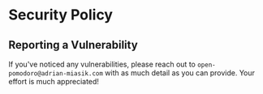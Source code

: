 # Security Policy

## Reporting a Vulnerability

If you've noticed any vulnerabilities, please reach out to `open-pomodoro@adrian-miasik.com` with as much detail as you can provide. Your effort is much appreciated!
